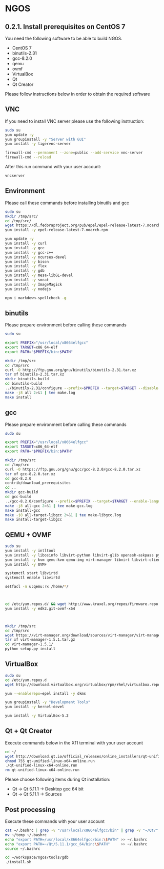 NGOS
====

0.2.1. Install prerequisites on CentOS 7
----------------------------------------

You need the following software to be able to build NGOS.
* CentOS 7
* binutils-2.31
* gcc-8.2.0
* qemu
* ovmf
* VirtualBox
* Qt
* Qt Creator

Please follow instructions below in order to obtain the required software

VNC
---

If you need to install VNC server please use the following instruction:

```sh
sudo su
yum update -y
yum groupinstall -y "Server with GUI"
yum install -y tigervnc-server

firewall-cmd --permanent --zone=public --add-service vnc-server
firewall-cmd --reload
```

After this run command with your user account:

```sh
vncserver
```

Environment
-----------

Please call these commands before installing binutils and gcc

```sh
sudo su
mkdir /tmp/src/
cd /tmp/src/
wget https://dl.fedoraproject.org/pub/epel/epel-release-latest-7.noarch.rpm
yum install -y epel-release-latest-7.noarch.rpm

yum update -y
yum install -y curl
yum install -y gcc
yum install -y gcc-c++
yum install -y ncurses-devel
yum install -y bison
yum install -y flex
yum install -y gdb
yum install -y mesa-libGL-devel
yum install -y socat
yum install -y ImageMagick
yum install -y nodejs

npm i markdown-spellcheck -g
```

binutils
--------

Please prepare environment before calling these commands

```sh
sudo su

export PREFIX="/usr/local/x8664elfgcc"
export TARGET=x86_64-elf
export PATH="$PREFIX/bin:$PATH"

mkdir /tmp/src
cd /tmp/src
curl -O http://ftp.gnu.org/gnu/binutils/binutils-2.31.tar.xz
tar xf binutils-2.31.tar.xz
mkdir binutils-build
cd binutils-build
../binutils-2.31/configure --prefix=$PREFIX --target=$TARGET --disable-werror 2>&1 | tee configure.log
make -j8 all 2>&1 | tee make.log
make install
```

gcc
---

Please prepare environment before calling these commands

```sh
sudo su

export PREFIX="/usr/local/x8664elfgcc"
export TARGET=x86_64-elf
export PATH="$PREFIX/bin:$PATH"

mkdir /tmp/src
cd /tmp/src
curl -O https://ftp.gnu.org/gnu/gcc/gcc-8.2.0/gcc-8.2.0.tar.xz
tar xf gcc-8.2.0.tar.xz
cd gcc-8.2.0
contrib/download_prerequisites
cd ..
mkdir gcc-build
cd gcc-build
../gcc-8.2.0/configure --prefix=$PREFIX --target=$TARGET --enable-languages=c,c++ | tee configure.log
make -j8 all-gcc 2>&1 | tee make-gcc.log
make install-gcc
make -j8 all-target-libgcc 2>&1 | tee make-libgcc.log
make install-target-libgcc
```

QEMU + OVMF
-----------

```sh
sudo su
yum install -y intltool
yum install -y libosinfo libvirt-python libvirt-glib openssh-askpass python-ipaddr spice-gtk-python spice-gtk3
yum install -y kvm qemu-kvm qemu-img virt-manager libvirt libvirt-client libguestfs-tools virt-install virt-viewer bridge-utils
yum install -y OVMF

systemctl start libvirtd
systemctl enable libvirtd

setfacl -m u:qemu:rx /home/*/



cd /etc/yum.repos.d/ && wget http://www.kraxel.org/repos/firmware.repo
yum install -y edk2.git-ovmf-x64



mkdir /tmp/src
cd /tmp/src
wget https://virt-manager.org/download/sources/virt-manager/virt-manager-1.5.1.tar.gz
tar xf virt-manager-1.5.1.tar.gz
cd virt-manager-1.5.1/
python setup.py install
```

VirtualBox
----------

```sh
sudo su
cd /etc/yum.repos.d
wget http://download.virtualbox.org/virtualbox/rpm/rhel/virtualbox.repo

yum --enablerepo=epel install -y dkms

yum groupinstall -y "Development Tools"
yum install -y kernel-devel

yum install -y VirtualBox-5.2
```

Qt + Qt Creator
---------------

Execute commands below in the X11 terminal with your user account

```sh
cd ~/
wget http://download.qt.io/official_releases/online_installers/qt-unified-linux-x64-online.run
chmod 755 qt-unified-linux-x64-online.run
./qt-unified-linux-x64-online.run
rm qt-unified-linux-x64-online.run
```

Please choose following items during Qt installation:
* Qt -> Qt 5.11.1 -> Desktop gcc 64 bit
* Qt -> Qt 5.11.1 -> Sources

Post processing
---------------

Execute these commands with your user account

```sh
cat ~/.bashrc | grep -v "/usr/local/x8664elfgcc/bin" | grep -v "~/Qt/" >> ~/temp
mv ~/temp ~/.bashrc
echo "export PATH=/usr/local/x8664elfgcc/bin:\$PATH" >> ~/.bashrc
echo "export PATH=~/Qt/5.11.1/gcc_64/bin:\$PATH"     >> ~/.bashrc
source ~/.bashrc

cd ~/workspace/ngos/tools/gdb
./install.sh
```
